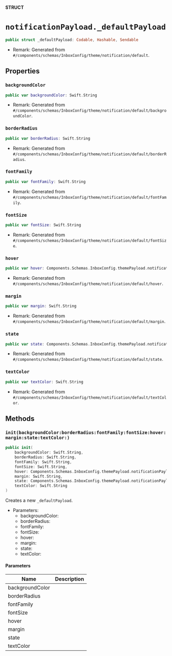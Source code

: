 **STRUCT**

# `notificationPayload._defaultPayload`

```swift
public struct _defaultPayload: Codable, Hashable, Sendable
```

- Remark: Generated from `#/components/schemas/InboxConfig/theme/notification/default`.

## Properties
### `backgroundColor`

```swift
public var backgroundColor: Swift.String
```

- Remark: Generated from `#/components/schemas/InboxConfig/theme/notification/default/backgroundColor`.

### `borderRadius`

```swift
public var borderRadius: Swift.String
```

- Remark: Generated from `#/components/schemas/InboxConfig/theme/notification/default/borderRadius`.

### `fontFamily`

```swift
public var fontFamily: Swift.String
```

- Remark: Generated from `#/components/schemas/InboxConfig/theme/notification/default/fontFamily`.

### `fontSize`

```swift
public var fontSize: Swift.String
```

- Remark: Generated from `#/components/schemas/InboxConfig/theme/notification/default/fontSize`.

### `hover`

```swift
public var hover: Components.Schemas.InboxConfig.themePayload.notificationPayload._defaultPayload.hoverPayload?
```

- Remark: Generated from `#/components/schemas/InboxConfig/theme/notification/default/hover`.

### `margin`

```swift
public var margin: Swift.String
```

- Remark: Generated from `#/components/schemas/InboxConfig/theme/notification/default/margin`.

### `state`

```swift
public var state: Components.Schemas.InboxConfig.themePayload.notificationPayload._defaultPayload.statePayload?
```

- Remark: Generated from `#/components/schemas/InboxConfig/theme/notification/default/state`.

### `textColor`

```swift
public var textColor: Swift.String
```

- Remark: Generated from `#/components/schemas/InboxConfig/theme/notification/default/textColor`.

## Methods
### `init(backgroundColor:borderRadius:fontFamily:fontSize:hover:margin:state:textColor:)`

```swift
public init(
    backgroundColor: Swift.String,
    borderRadius: Swift.String,
    fontFamily: Swift.String,
    fontSize: Swift.String,
    hover: Components.Schemas.InboxConfig.themePayload.notificationPayload._defaultPayload.hoverPayload? = nil,
    margin: Swift.String,
    state: Components.Schemas.InboxConfig.themePayload.notificationPayload._defaultPayload.statePayload? = nil,
    textColor: Swift.String
)
```

Creates a new `_defaultPayload`.

- Parameters:
  - backgroundColor:
  - borderRadius:
  - fontFamily:
  - fontSize:
  - hover:
  - margin:
  - state:
  - textColor:

#### Parameters

| Name | Description |
| ---- | ----------- |
| backgroundColor |  |
| borderRadius |  |
| fontFamily |  |
| fontSize |  |
| hover |  |
| margin |  |
| state |  |
| textColor |  |